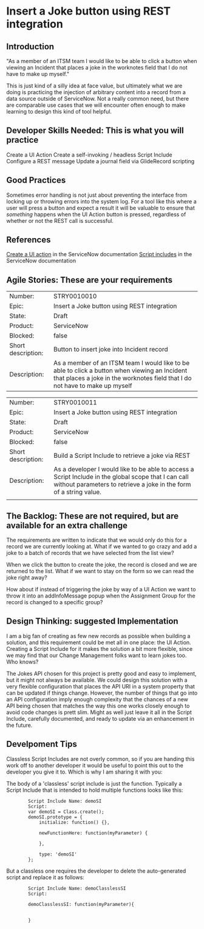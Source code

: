 # Insert a Joke button using REST integration

## Introduction

"As a member of an ITSM team I would like to be able to click a button when viewing an Incident that places a joke in the worknotes field that I do not have to make up myself."

This is just kind of a silly idea at face value, but ultimately what we are doing is practicing the injection of arbitrary content into a record from a data source outside of ServiceNow. Not a really common need, but there are comparable use cases that we will encounter often enough to make learning to design this kind of tool helpful.

## Developer Skills Needed: This is what you will practice

Create a UI Action
Create a self-invoking / headless Script Include
Configure a REST message
Update a journal field via GlideRecord scripting

## Good Practices

Sometimes error handling is not just about preventing the interface from locking up or throwing errors into the system log. For a tool like this where a user will press a button and expect a result it will be valuable to ensure that *something* happens when the UI Action button is pressed, regardless of whether or not the REST call is successful.

## References

[Create a UI action](https://docs.servicenow.com/bundle/utah-it-service-management/page/product/change-management/task/t_CreateNewUIAction.html) in the ServiceNow documentation
[Script includes](https://docs.servicenow.com/bundle/utah-api-reference/page/script/server-scripting/concept/c_ScriptIncludes.html) in the ServiceNow documentation

## Agile Stories: These are your requirements

|||
|----|----|
|Number: |STRY0010010
|Epic: |Insert a Joke button using REST integration
|State:|Draft
|Product: |ServiceNow
|Blocked: |false
|Short description: |Button to insert joke into Incident record
|Description: |As a member of an ITSM team I would like to be able to click a button when viewing an Incident that places a joke in the worknotes field that I do not have to make up myself

|||
|----|----|
|Number: |STRY0010011
|Epic: |Insert a Joke button using REST integration
|State: |Draft
|Product: |ServiceNow
|Blocked: |false
|Short description: |Build a Script Include to retrieve a joke via REST
|Description: |As a developer I would like to be able to access a Script Include in the global scope that I can call without parameters to retrieve a joke in the form of a string value.
|||

## The Backlog: These are not required, but are available for an extra challenge

The requirements are written to indicate that we would only do this for a record we are currently looking at. What if we wanted to go crazy and add a joke to a batch of records that we have selected from the list view?

When we click the button to create the joke, the record is closed and we are returned to the list. What if we want to stay on the form so we can read the joke right away?

How about if instead of triggering the joke by way of a UI Action we want to throw it into an addInfoMessage popup when the Assignment Group for the record is changed to a specific group?

## Design Thinking: suggested Implementation

I am a big fan of creating as few new records as possible when building a solution, and this requirement could be met all in one place: the UI Action. Creating a Script Include for it makes the solution a bit more flexible, since we may find that our Change Management folks want to learn jokes too. Who knows?

The Jokes API chosen for this project is pretty good and easy to implement, but it might not always be available. We could design this solution with a very flexible configuration that places the API URI in a system property that can be updated if things change. However, the number of things that go into an API configuration imply enough complexity that the chances of a new API being chosen that matches the way this one works closely enough to avoid code changes is prett slim. Might as well just leave it all in the Script Include, carefully documented, and ready to update via an enhancement in the future.

## Develpoment Tips

Classless Script Includes are not overly common, so if you are handing this work off to another developer it would be useful to point this out to the developer you give it to. Which is why I am sharing it with you:

The body of a 'classless' script include is just the function. Typically a Script Include that is intended to hold multiple functions looks like this:

            Script Include Name: demoSI
            Script:
            var demoSI = Class.create();
            demoSI.prototype = {
                initialize: function() {},

                newFunctionHere: function(myParameter) {

                },

                type: 'demoSI'
            };

But a classless one requires the developer to delete the auto-generated script and replace it as follows:

            Script Include Name: demoClasslessSI
            Script:

            demoClasslessSI: function(myParameter){

                
            }

